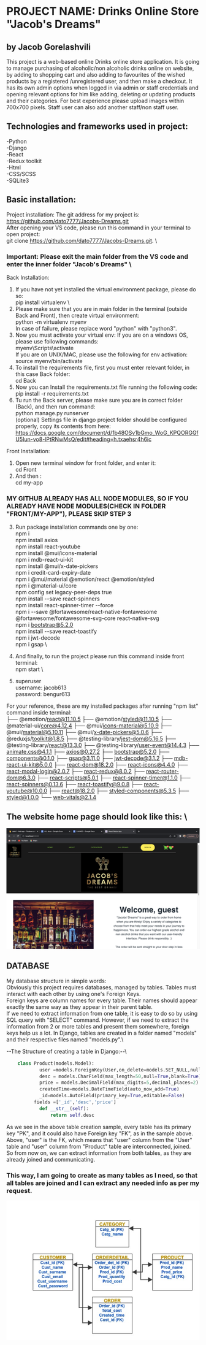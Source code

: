 

# PROJECT NAME: Drinks Online Store "Jacob's Dreams"
## by Jacob Gorelashvili
This project is a web-based online Drinks online store application. It is going to manage purchasing of alcoholic/non alcoholic drinks online on website, by adding to shopping cart and also adding to favourites of the wished products by a registered /unregistered user, and then make a checkout.
It has its own admin options when logged in via admin or staff credentials and opening relevant options for him like adding, deleting or updating products and their categories. For best experience please upload images within 700x700 pixels. Staff user can also add another staff/non staff user.

## Technologies and frameworks used in project:
-Python\
-Django\
-React\
-Redux toolkit\
-Html\
-CSS/SCSS\
-SQLite3

## Basic installation:
Project installation:
The git address for my project is:\
https://github.com/dato7777/Jacobs-Dreams.git   \
After opening your VS code, please run this command in your terminal to open project:\
  git clone https://github.com/dato7777/Jacobs-Dreams.git.  \

### Important: Please exit the main folder from the VS code and enter the inner folder "Jacob's Dreams" \
Back Installation:
1) If you have not yet installed the virtual environment package, please do so:\
    pip install virtualenv  \
2) Please make sure that you are in main folder in the terminal (outside Back and Front), then create
virtual environment:  \
    python -m virtualenv myenv   
    In case of failure, please replace word "python" with "python3".
3) Now you must activate your virtual env:
  If you are on a windows OS, please use following commands:\
    myenv\Scripts\activate \
  If you are on UNIX/MAC, please use the following for env activation:\
    source myenv/bin/activate
4) To install the requirements file, first you must enter relevant folder, in this case Back folder:\
    cd Back
5) Now you can Install the requirements.txt file running the following code:\
    pip install -r requirements.txt 
6) Tu run the Back server, please make sure you are in correct folder (Back), and then run command:\
    python manage.py runserver \
(optional) Settings file in django project folder should be configured properly, copy its contents from here:\
 https://docs.google.com/document/d/1b48OSv1bGmo_WoG_KPQORGGfU5Iun-vo8-lPtRNwMsQ/edit#heading=h.txaehsr4h6ic

Front Installation:
1) Open new terminal window for front folder, and enter it:\
  cd Front
2) And then :\
  cd my-app
  ### MY GITHUB ALREADY HAS ALL NODE MODULES, SO IF YOU ALREADY HAVE NODE MODULES(CHECK IN FOLDER "FRONT/MY-APP"), PLEASE SKIP STEP 3
3) Run package installation commands one by one:\
  npm i \
  npm install axios \
  npm install react-youtube  \
  npm install @mui/icons-material  \
  npm i mdb-react-ui-kit  \
  npm install @mui/x-date-pickers \
  npm i credit-card-expiry-date  \
  npm i @mui/material @emotion/react @emotion/styled \
  npm i @material-ui/core   \
  npm config set legacy-peer-deps true \
  npm install --save react-spinners    \
  npm install react-spinner-timer --force    \
  npm i --save @fortawesome/react-native-fontawesome @fortawesome/fontawesome-svg-core react-native-svg \
  npm i bootstrap@5.2.0  \
  npm install --save react-toastify  \
  npm i jwt-decode \
  npm i gsap \

4) And finally, to run the project please run this command inside front terminal:\
  npm start  \
 
5) superuser \
username: jacob613 \
password: bengur613     

For your reference, these are my installed packages after running "npm list" command inside terminal:\
├── @emotion/react@11.10.5
├── @emotion/styled@11.10.5
├── @material-ui/core@4.12.4
├── @mui/icons-material@5.10.9
├── @mui/material@5.10.11
├── @mui/x-date-pickers@5.0.6
├── @reduxjs/toolkit@1.8.5
├── @testing-library/jest-dom@5.16.5
├── @testing-library/react@13.3.0
├── @testing-library/user-event@14.4.3
├── animate.css@4.1.1
├── axios@0.27.2
├── bootstrap@5.2.0
├── components@0.1.0
├── gsap@3.11.0
├── jwt-decode@3.1.2
├── mdb-react-ui-kit@5.0.0
├── react-dom@18.2.0
├── react-icons@4.4.0
├── react-modal-login@2.0.7
├── react-redux@8.0.2
├── react-router-dom@6.3.0
├── react-scripts@5.0.1
├── react-spinner-timer@1.1.0
├── react-spinners@0.13.6
├── react-toastify@9.0.8
├── react-youtube@10.0.0
├── react@18.2.0
├── styled-components@5.3.5
├── styled@1.0.0
└── web-vitals@2.1.4

## The website home page should look like this: \
<img src="./homepage.png">

## DATABASE
My database structure in simple words:\
Obviously this project requires databases, managed by tables. Tables must interact with each other by using one's Foreign Keys.\
Foreign keys are column names for every table. Their names should appear exactly the same way as they appear in their parent table.\
If we need to extract information from one table, it is easy to do so by using SQL query with "SELECT" command.
However, if we need to extract the information from 2 or more tables and present them somewhere, foreign keys help us a lot. 
In Django, tables are created in a folder named "models" and their respective files named "models.py".\

--The Structure of creating a table in Django:--\
``` python
    class Product(models.Model):
            user =models.ForeignKey(User,on_delete=models.SET_NULL,null=True)
            desc = models.CharField(max_length=50,null=True,blank=True)
            price = models.DecimalField(max_digits=5,decimal_places=2)
            createdTime=models.DateTimeField(auto_now_add=True)
            _id=models.AutoField(primary_key=True,editable=False)
          fields =['_id','desc','price']
            def __str__(self):
     	        return self.desc 
```
As we see in the above table creation sample, every table has its primary key "PK", and it could also have Foreign key "FK", as in the sample above. \
Above, "user" is the FK, which means that "user" column from the "User" table and "user" column from "Product" table are interconnected, joined.\
So from now on, we can extract information from both tables, as they are already joined and communicating.
### This way, I am going to create as many tables as I need, so that all tables are joined and I can extract any needed info as per my request.

<img src="./myDia.jpeg">
